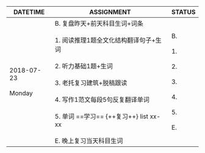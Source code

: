 DATETIME |  ASSIGNMENT | STATUS
------------ | ------------- | -------------
2018-07-23 <br><br> Monday | B.  复盘昨天+前天科目生词+词条<br><br>1. 阅读推理1题全文化结构翻译句子+生词<br><br> 2. 听力基础1题+生词<br><br>3. 老托复习建筑+脱稿跟读<br><br>4. 写作1范文每段5句反复翻译单词<br><br>5. 单词 ==学习== {++复习++} list xx-xx <br><br>E. 晚上复习当天科目生词 |  B. <br><br>1. <br><br>2. <br><br>3. <br><br>4. <br><br>5. <br><br>E.